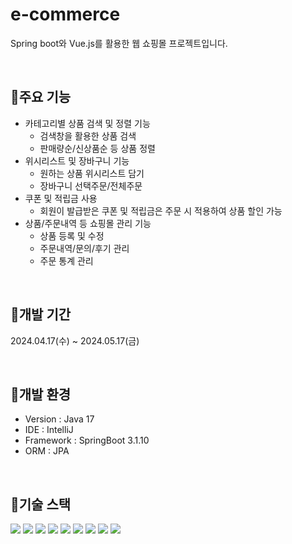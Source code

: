 # e-commerce
Spring boot와 Vue.js를 활용한 웹 쇼핑몰 프로젝트입니다.

<br>

## 📌주요 기능
- 카테고리별 상품 검색 및 정렬 기능
  - 검색창을 활용한 상품 검색
  - 판매량순/신상품순 등 상품 정렬
- 위시리스트 및 장바구니 기능
  - 원하는 상품 위시리스트 담기
  - 장바구니 선택주문/전체주문
- 쿠폰 및 적립금 사용
  - 회원이 발급받은 쿠폰 및 적립금은 주문 시 적용하여 상품 할인 가능
- 상품/주문내역 등 쇼핑몰 관리 기능
  - 상품 등록 및 수정
  - 주문내역/문의/후기 관리
  - 주문 통계 관리

<br>

## 📌개발 기간
2024.04.17(수) ~ 2024.05.17(금)

<br>

## 📌개발 환경
- Version : Java 17
- IDE : IntelliJ
- Framework : SpringBoot 3.1.10
- ORM : JPA

<br>

## 📌기술 스택
<img src="https://img.shields.io/badge/html5-E34F26?style=for-the-badge&logo=html5&logoColor=white"/> <img src="https://img.shields.io/badge/css-1572B6?style=for-the-badge&logo=css3&logoColor=white"/> <img src="https://img.shields.io/badge/javascript-F7DF1E?style=for-the-badge&logo=javascript&logoColor=black"/> <img src="https://img.shields.io/badge/vue.js-4FC08D?style=for-the-badge&logo=vue.js&logoColor=white"/> <img src="https://img.shields.io/badge/springboot-6DB33F?style=for-the-badge&logo=springboot&logoColor=white"/> 
<img src="https://img.shields.io/badge/github-181717?style=for-the-badge&logo=github&logoColor=white"/> <img src="https://img.shields.io/badge/git-F05032?style=for-the-badge&logo=git&logoColor=white"/> <img src="https://img.shields.io/badge/oracle-F80000?style=for-the-badge&logo=oracle&logoColor=white"> <img src="https://img.shields.io/badge/bootstrap-7952B3?style=for-the-badge&logo=bootstrap&logoColor=white">
